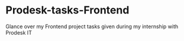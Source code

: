 # Prodesk-tasks-Frontend
Glance over my Frontend project tasks given during my internship with Prodesk IT
